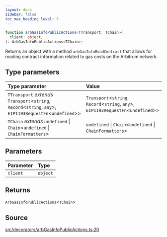 ```yaml
---
layout: docs
sidebar: false
toc_max_heading_level: 5
---
```


```ts
function arbGasInfoPublicActions<TTransport, TChain>(
  client: object,
): ArbGasInfoPublicActions<TChain>;
```

Returns an object with a method `arbGasInfoReadContract` that allows for
reading contract information related to gas costs on the Arbitrum network.

## Type parameters

| Type parameter                                                                                                 | Value                                                                                   |
| :------------------------------------------------------------------------------------------------------------- | :-------------------------------------------------------------------------------------- |
| `TTransport` _extends_ `Transport`\<`string`, `Record`\<`string`, `any`\>, `EIP1193RequestFn`\<`undefined`\>\> | `Transport`\<`string`, `Record`\<`string`, `any`\>, `EIP1193RequestFn`\<`undefined`\>\> |
| `TChain` _extends_ `undefined` \| `Chain`\<`undefined` \| `ChainFormatters`\>                                  | `undefined` \| `Chain`\<`undefined` \| `ChainFormatters`\>                              |

## Parameters

| Parameter | Type     |
| :-------- | :------- |
| `client`  | `object` |

## Returns

`ArbGasInfoPublicActions`\<`TChain`\>

## Source

[src/decorators/arbGasInfoPublicActions.ts:20](https://github.com/OffchainLabs/arbitrum-orbit-sdk/blob/cfcbd32d6879cf7817a33b24f062a0fd879ea257/src/decorators/arbGasInfoPublicActions.ts#L20)
